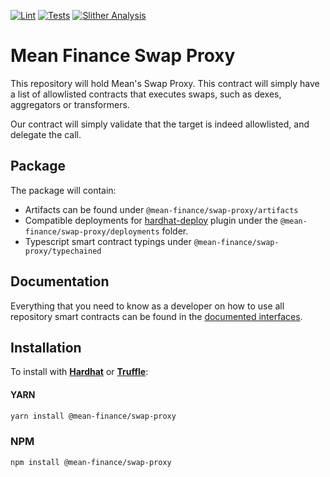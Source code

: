[![Lint](https://github.com/Mean-Finance/swap-proxy/actions/workflows/lint.yml/badge.svg?branch=main)](https://github.com/Mean-Finance/swap-proxy/actions/workflows/lint.yml)
[![Tests](https://github.com/Mean-Finance/swap-proxy/actions/workflows/tests.yml/badge.svg?branch=main)](https://github.com/Mean-Finance/swap-proxy/actions/workflows/tests.yml)
[![Slither Analysis](https://github.com/Mean-Finance/swap-proxy/actions/workflows/slither.yml/badge.svg?branch=main)](https://github.com/Mean-Finance/swap-proxy/actions/workflows/slither.yml)

# Mean Finance Swap Proxy

This repository will hold Mean's Swap Proxy. This contract will simply have a list of allowlisted contracts that executes swaps, such as dexes, aggregators or transformers. 

Our contract will simply validate that the target is indeed allowlisted, and delegate the call.

## Package

The package will contain:

- Artifacts can be found under `@mean-finance/swap-proxy/artifacts`
- Compatible deployments for [hardhat-deploy](https://github.com/wighawag/hardhat-deploy) plugin under the `@mean-finance/swap-proxy/deployments` folder.
- Typescript smart contract typings under `@mean-finance/swap-proxy/typechained`

## Documentation

Everything that you need to know as a developer on how to use all repository smart contracts can be found in the [documented interfaces](./solidity/interfaces/).

## Installation

To install with [**Hardhat**](https://github.com/nomiclabs/hardhat) or [**Truffle**](https://github.com/trufflesuite/truffle):

#### YARN

```sh
yarn install @mean-finance/swap-proxy
```

### NPM

```sh
npm install @mean-finance/swap-proxy
```
